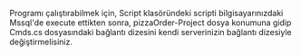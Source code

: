 Programı çalıştırabilmek için, Script klasöründeki scripti bilgisayarınızdaki Mssql'de execute ettikten sonra, 
pizzaOrder-Project dosya konumuna gidip Cmds.cs dosyasındaki bağlantı dizesini kendi serverinizin bağlantı dizesiyle değiştirmelisiniz.
